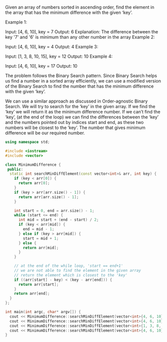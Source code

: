 Given an array of numbers sorted in ascending order, find the element in the array that has the minimum difference with the given ‘key’.

Example 1:

Input: [4, 6, 10], key = 7
Output: 6
Explanation: The difference between the key '7' and '6' is minimum than any other number in the array 
Example 2:

Input: [4, 6, 10], key = 4
Output: 4
Example 3:

Input: [1, 3, 8, 10, 15], key = 12
Output: 10
Example 4:

Input: [4, 6, 10], key = 17
Output: 10

The problem follows the Binary Search pattern. Since Binary Search helps us find a number in a sorted array efficiently, we can use a modified version of the Binary Search to find the number that has the minimum difference with the given ‘key’.

We can use a similar approach as discussed in Order-agnostic Binary Search. We will try to search for the ‘key’ in the given array. If we find the ‘key’ we will return it as the minimum difference number. If we can’t find the ‘key’, (at the end of the loop) we can find the differences between the ‘key’ and the numbers pointed out by indices start and end, as these two numbers will be closest to the ‘key’. The number that gives minimum difference will be our required number.

```cpp
using namespace std;

#include <iostream>
#include <vector>

class MinimumDifference {
 public:
  static int searchMinDiffElement(const vector<int>& arr, int key) {
    if (key < arr[0]) {
      return arr[0];
    }
    if (key > arr[arr.size() - 1]) {
      return arr[arr.size() - 1];
    }

    int start = 0, end = arr.size() - 1;
    while (start <= end) {
      int mid = start + (end - start) / 2;
      if (key < arr[mid]) {
        end = mid - 1;
      } else if (key > arr[mid]) {
        start = mid + 1;
      } else {
        return arr[mid];
      }
    }

    // at the end of the while loop, 'start == end+1'
    // we are not able to find the element in the given array
    // return the element which is closest to the 'key'
    if ((arr[start] - key) < (key - arr[end])) {
      return arr[start];
    }
    return arr[end];
  }
};

int main(int argc, char* argv[]) {
  cout << MinimumDifference::searchMinDiffElement(vector<int>{4, 6, 10}, 7) << endl;
  cout << MinimumDifference::searchMinDiffElement(vector<int>{4, 6, 10}, 4) << endl;
  cout << MinimumDifference::searchMinDiffElement(vector<int>{1, 3, 8, 10, 15}, 12) << endl;
  cout << MinimumDifference::searchMinDiffElement(vector<int>{4, 6, 10}, 17) << endl;
}
```
